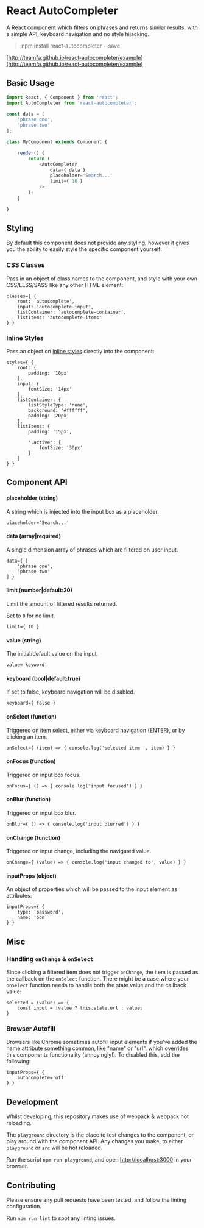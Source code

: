# React AutoCompleter

A React component which filters on phrases and returns similar results, with a simple API, keyboard navigation and no style hijacking.

> npm install react-autocompleter --save

[http://teamfa.github.io/react-autocompleter/example](http://teamfa.github.io/react-autocompleter/example)

## Basic Usage

```javascript
import React, { Component } from 'react';
import AutoCompleter from 'react-autocompleter';

const data = [
    'phrase one',
    'phrase two'
];

class MyComponent extends Component {

    render() {
        return (
            <AutoCompleter
                data={ data }
                placeholder='Search...'
                limit={ 10 }
            />
        );
    }

}
```

## Styling

By default this component does not provide any styling, however it gives you the ability to easily style the specific component yourself:

### CSS Classes

Pass in an object of class names to the component, and style with your own CSS/LESS/SASS like any other HTML element:

```
classes={ {
    root: 'autocomplete',
    input: 'autocomplete-input',
    listContainer: 'autocomplete-container',
    listItems: 'autocomplete-items'
} }
```

### Inline Styles

Pass an object on [inline styles](https://facebook.github.io/react/tips/inline-styles.html) directly into the component:

```
styles={ {
    root: {
        padding: '10px'
    },
	input: {
		fontSize: '14px'
	},
	listContainer: {
		listStyleType: 'none',
		background: '#ffffff',
		padding: '20px'
	},
	listItems: {
		padding: '15px',

		'.active': {
			fontSize: '30px'
		}
	}
} }
```

## Component API

#### placeholder (string)

A string which is injected into the input box as a placeholder.

```
placeholder='Search...'
```

#### data (array|required)

A single dimension array of phrases which are filtered on user input.

```
data={ [
    'phrase one',
    'phrase two'
] }
```

#### limit (number|default:20)

Limit the amount of filtered results returned.

Set to `0` for no limit.

```
limit={ 10 }
```

#### value (string)

The initial/default value on the input.

```
value='keyword'
```

#### keyboard (bool|default:true)

If set to false, keyboard navigation will be disabled.

```
keyboard={ false }
```

#### onSelect (function)

Triggered on item select, either via keyboard navigation (ENTER), or by clicking an item.

```
onSelect={ (item) => { console.log('selected item ', item) } }
```

#### onFocus (function)

Triggered on input box focus.

```
onFocus={ () => { console.log('input focused') } }
```

#### onBlur (function)

Triggered on input box blur.

```
onBlur={ () => { console.log('input blurred') } }
```

#### onChange (function)

Triggered on input change, including the navigated value.

```
onChange={ (value) => { console.log('input changed to', value) } }
```

#### inputProps (object)

An object of properties which will be passed to the input element as attributes:

```
inputProps={ {
    type: 'password',
    name: 'bon'
} }
```

## Misc

### Handling `onChange` & `onSelect`

Since clicking a filtered item does not trigger `onChange`, the item is passed as the callback on the `onSelect` function. There might be a case where your `onSelect` function needs to handle both the state value and the callback value:

```
selected = (value) => {
    const input = !value ? this.state.url : value;
}
```

### Browser Autofill

Browsers like Chrome sometimes autofill input elements if you've added the name attribute something common, like "name" or "url", which overrides this components functionality (annoyingly!). To disabled this, add the following:

```
inputProps={ {
    autoComplete='off'
} }
```

## Development

Whilst developing, this repository makes use of webpack & webpack hot reloading.

The `playground` directory is the place to test changes to the component, or play around with the component API. Any changes you make, to either `playground` or `src` will be hot reloaded.

Run the script `npm run playground`, and open [http://localhost:3000](http://localhost:3000) in your browser.

## Contributing

Please ensure any pull requests have been tested, and follow the linting configuration.

Run `npm run lint` to spot any linting issues.
